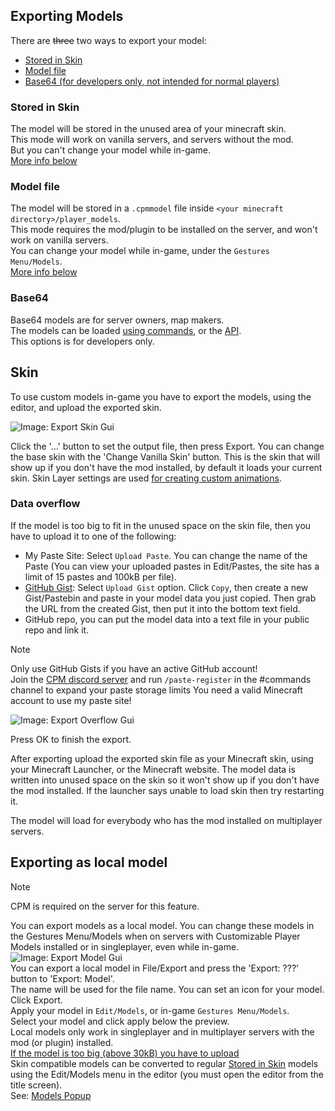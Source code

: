 ## Exporting Models

There are ~~three~~ two ways to export your model:  
* [Stored in Skin](#stored-in-skin)  
* [Model file](#model-file)  
* [Base64 (for developers only, not intended for normal players)](#base64)  

### Stored in Skin
The model will be stored in the unused area of your minecraft skin.  
This mode will work on vanilla servers, and servers without the mod.  
But you can't change your model while in-game.  
[More info below](#skin)

### Model file
The model will be stored in a `.cpmmodel` file inside `<your minecraft directory>/player_models`.  
This mode requires the mod/plugin to be installed on the server, and won't work on vanilla servers.  
You can change your model while in-game, under the `Gestures Menu/Models`.  
[More info below](#exporting-as-local-model)

### Base64
Base64 models are for server owners, map makers.  
The models can be loaded [using commands](https://github.com/tom5454/CustomPlayerModels/wiki/The--cpm-command#setskin), or the [API](https://github.com/tom5454/CustomPlayerModels/wiki/API-documentation#set-model-041).  
This options is for developers only.  

## Skin
To use custom models in-game you have to export the models, using the editor, and upload the exported skin.

![Image: Export Skin Gui](https://github.com/tom5454/CustomPlayerModels/wiki/images/export_gui.png)

Click the '...' button to set the output file, then press Export. You can change the base skin with the 'Change Vanilla Skin' button. This is the skin that will show up if you don't have the mod installed, by default it loads your current skin.
Skin Layer settings are used [for creating custom animations](https://github.com/tom5454/CustomPlayerModels/wiki/Animations#custom-animations-encoding).

### Data overflow
If the model is too big to fit in the unused space on the skin file, then you have to upload it to one of the following:
- My Paste Site: Select `Upload Paste`. You can change the name of the Paste (You can view your uploaded pastes in Edit/Pastes, the site has a limit of 15 pastes and 100kB per file).
- [GitHub Gist](https://gist.github.com/): Select `Upload Gist` option. Click `Copy`, then create a new Gist/Pastebin and paste in your model data you just copied. Then grab the URL from the created Gist, then put it into the bottom text field.
- GitHub repo, you can put the model data into a text file in your public repo and link it.

> [!NOTE]
> Only use GitHub Gists if you have an active GitHub account!  
> Join the [CPM discord server](https://discord.gg/mKyXdEsMZD) and run `/paste-register` in the #commands channel to expand your paste storage limits
> You need a valid Minecraft account to use my paste site!

![Image: Export Overflow Gui](https://github.com/tom5454/CustomPlayerModels/wiki/images/export_overflow_popup.png)

Press OK to finish the export.

After exporting upload the exported skin file as your Minecraft skin, using your Minecraft Launcher, or the Minecraft website.
The model data is written into unused space on the skin so it won't show up if you don't have the mod installed.
If the launcher says unable to load skin then try restarting it.

The model will load for everybody who has the mod installed on multiplayer servers.

## Exporting as local model
> [!NOTE]
> CPM is required on the server for this feature.

You can export models as a local model. You can change these models in the Gestures Menu/Models when on servers with Customizable Player Models installed or in singleplayer, even while in-game.  
![Image: Export Model Gui](https://github.com/tom5454/CustomPlayerModels/wiki/images/export_model.png)  
You can export a local model in File/Export and press the 'Export: ???' button to 'Export: Model'.  
The name will be used for the file name. You can set an icon for your model.
Click Export.  
Apply your model in `Edit/Models`, or in-game `Gestures Menu/Models`.  
Select your model and click apply below the preview.  
Local models only work in singleplayer and in multiplayer servers with the mod (or plugin) installed.  
[If the model is too big (above 30kB) you have to upload](#data-overflow)  
Skin compatible models can be converted to regular [Stored in Skin](#stored-in-skin) models using the Edit/Models menu in the editor (you must open the editor from the title screen).  
See: [Models Popup](https://github.com/tom5454/CustomPlayerModels/wiki/Models-Menu#models-popup)  